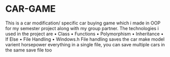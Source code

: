 # CAR-GAME
This is a car modification/ specific car buying game which i made in OOP for my semester project along with my group partner. The technologies i used in the project are
•	Class
•	Functions
•	Polymorphism
•	Inheritance
•	If Else
•	File Handling
•	Windows.h
File handling saves the car make model varient horsepower everything in a single file, you can save multiple cars in the same save file too
